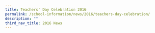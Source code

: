 ```yaml
---
title: Teachers' Day Celebration 2016
permalink: /school-information/news/2016/teachers-day-celebration/
description: ""
third_nav_title: 2016 News
---
```

